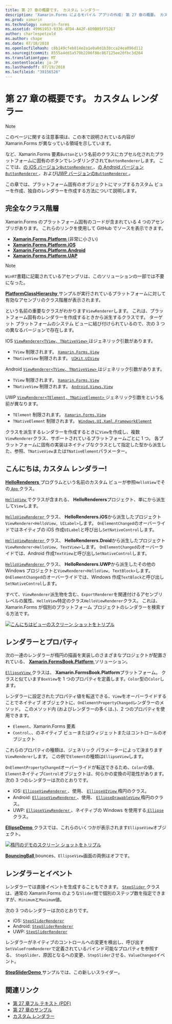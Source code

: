 ```yaml
---
title: 第 27 章の概要です。 カスタム レンダラー
description: 'Xamarin.Forms によるモバイル アプリの作成: 第 27 章の概要。 カスタム レンダラー'
ms.prod: xamarin
ms.technology: xamarin-forms
ms.assetid: 49961953-9336-4FD4-A42F-6D9B05FF52E7
author: charlespetzold
ms.author: chape
ms.date: 07/18/2018
ms.openlocfilehash: c8b149cfeb814e2a1e0a0d1b38cca24ea096d112
ms.sourcegitcommit: 8555a4dd1a579b2206f86c867125ee20fbc3d264
ms.translationtype: MT
ms.contentlocale: ja-JP
ms.lasthandoff: 07/19/2018
ms.locfileid: "39156526"
---
```

# <a name="summary-of-chapter-27-custom-renderers"></a>第 27 章の概要です。 カスタム レンダラー

> [!NOTE] 
> このページに関する注意事項は、この本で説明されている内容が Xamarin.Forms が異なっている領域を示しています。

など、Xamarin.Forms 要素`Button`という名前のクラスにカプセル化されたプラットフォームに固有のボタンでレンダリングされて`ButtonRenderer`します。  ここでは、[の iOS バージョン`ButtonRenderer` ](https://github.com/xamarin/Xamarin.Forms/blob/master/Xamarin.Forms.Platform.iOS/Renderers/ButtonRenderer.cs)、[の Android バージョン`ButtonRenderer` ](https://github.com/xamarin/Xamarin.Forms/blob/master/Xamarin.Forms.Platform.Android/Renderers/ButtonRenderer.cs)、および[UWP バージョンの`ButtonRenderer` ](https://github.com/xamarin/Xamarin.Forms/blob/master/Xamarin.Forms.Platform.UAP/ButtonRenderer.cs)。

この章では、プラットフォーム固有のオブジェクトにマップするカスタム ビューを作成、独自のレンダラーを作成する方法について説明します。

## <a name="the-complete-class-hierarchy"></a>完全なクラス階層

Xamarin.Forms のプラットフォーム固有のコードが含まれている 4 つのアセンブリがあります。
これらのリンクを使用して GitHub でソースを表示できます。

- [**Xamarin.Forms.Platform** ](https://github.com/xamarin/Xamarin.Forms/tree/master/Xamarin.Forms.Platform) (非常に小さい)
- [**Xamarin.Forms.Platform.iOS**](https://github.com/xamarin/Xamarin.Forms/tree/master/Xamarin.Forms.Platform.iOS)
- [**Xamarin.Forms.Platform.Android**](https://github.com/xamarin/Xamarin.Forms/tree/master/Xamarin.Forms.Platform.Android)
- [**Xamarin.Forms.Platform.UAP**](https://github.com/xamarin/Xamarin.Forms/tree/master/Xamarin.Forms.Platform.UAP)

> [!NOTE]
> `WinRT`書籍に記載されているアセンブリは、このソリューションの一部では不要になった。 

[ **PlatformClassHierarchy** ](https://github.com/xamarin/xamarin-forms-book-samples/tree/master/Chapter27/PlatformClassHierarchy)サンプルが実行されているプラットフォームに対して有効なアセンブリのクラス階層が表示されます。

という名前の重要なクラスがわかります`ViewRenderer`します。 これは、プラットフォーム固有のレンダラーを作成するときから派生するクラスです。 ターゲット プラットフォームのシステム ビューに結び付けられているので、次の 3 つの異なるバージョンで存在します。

IOS [ `ViewRenderer<TView, TNativeView>` ](https://github.com/xamarin/Xamarin.Forms/blob/master/Xamarin.Forms.Platform.iOS/ViewRenderer.cs#L25)はジェネリック引数があります。

- `TView` 制限されます。 [`Xamarin.Forms.View`](xref:Xamarin.Forms.View)
- `TNativeView` 制限されます。 [`UIKit.UIView`](https://developer.xamarin.com/api/type/UIKit.UIView/)

Android [ `ViewRenderer<TView, TNativeView>` ](https://github.com/xamarin/Xamarin.Forms/blob/master/Xamarin.Forms.Platform.Android/ViewRenderer.cs#L17)はジェネリック引数があります。

- `TView` 制限されます。 [`Xamarin.Forms.View`](xref:Xamarin.Forms.View)
- `TNativeView` 制限されます。 [`Android.Views.View`](https://developer.xamarin.com/api/type/Android.Views.View/)

UWP [ `ViewRenderer<TElement, TNativeElement>` ](https://github.com/xamarin/Xamarin.Forms/blob/master/Xamarin.Forms.Platform.UAP/ViewRenderer.cs#L6)ジェネリック引数をという名前が異なります。

- `TElement` 制限されます。 [`Xamarin.Forms.View`](xref:Xamarin.Forms.View)
- `TNativeElement` 制限されます。 [`Windows.UI.Xaml.FrameworkElement`](/uwp/api/Windows.UI.Xaml.FrameworkElement)

クラスを派生するレンダラーを作成するときに`View`を作成し、複数`ViewRenderer`クラス、サポートされているプラットフォームごとに 1 つ。 各プラットフォームに固有の実装はネイティブなクラスとして指定した型から派生した、参照、`TNativeView`または`TNativeElement`パラメーター。

## <a name="hello-custom-renderers"></a>こんにちは, カスタム レンダラー!

[ **HelloRenderers** ](https://github.com/xamarin/xamarin-forms-book-samples/tree/master/Chapter27/HelloRenderers)プログラムという名前のカスタム ビューが参照`HelloView`でその[ `App` ](https://github.com/xamarin/xamarin-forms-book-samples/blob/master/Chapter27/HelloRenderers/HelloRenderers/HelloRenderers/App.cs)クラス。

[ `HelloView` ](https://github.com/xamarin/xamarin-forms-book-samples/blob/master/Chapter27/HelloRenderers/HelloRenderers/HelloRenderers/HelloView.cs)でクラスが含まれる、 **HelloRenderers**プロジェクト、単にから派生して`View`します。

[ `HelloViewRenderer` ](https://github.com/xamarin/xamarin-forms-book-samples/blob/master/Chapter27/HelloRenderers/HelloRenderers/HelloRenderers.iOS/HelloViewRenderer.cs)クラス、 **HelloRenderers.iOS**から派生したプロジェクト`ViewRenderer<HelloView, UILabel>`します。 `OnElementChanged`のオーバーライドではネイティブの iOS 作成`UILabel`と呼び出し`SetNativeControl`します。

[ `HelloViewRenderer` ](https://github.com/xamarin/xamarin-forms-book-samples/blob/master/Chapter27/HelloRenderers/HelloRenderers/HelloRenderers.Droid/HelloViewRenderer.cs)クラス、 **HelloRenderers.Droid**から派生したプロジェクト`ViewRenderer<HelloView, TextView>`します。 `OnElementChanged`のオーバーライドでは、Android 作成`TextView`と呼び出し`SetNativeControl`します。

[ `HelloViewRenderer` ](https://github.com/xamarin/xamarin-forms-book-samples/blob/master/Chapter27/HelloRenderers/HelloRenderers/HelloRenderers.UWP/HelloViewRenderer.cs)クラス、 **HelloRenderers.UWP**から派生したその他の Windows プロジェクトと`ViewRenderer<HelloView, TextBlock>`します。 `OnElementChanged`のオーバーライドでは、Windows 作成`TextBlock`と呼び出し`SetNativeControl`します。

すべて、`ViewRenderer`派生物を含む、`ExportRenderer`を関連付けるアセンブリ レベルの属性、`HelloView`特定のクラス`HelloViewRenderer`クラス。 これは、Xamarin.Forms が個別のプラットフォーム プロジェクトのレンダラーを検索する方法です。

[![こんにちはビューのスクリーン ショットをトリプル](images/ch27fg02-small.png "カスタム レンダラー")](images/ch27fg02-large.png#lightbox "カスタム レンダラー")

## <a name="renderers-and-properties"></a>レンダラーとプロパティ

次の一連のレンダラーが楕円の描画を実装しのさまざまなプロジェクトが配置されている、 [ **Xamarin.FormsBook.Platform** ](https://github.com/xamarin/xamarin-forms-book-samples/tree/master/Libraries/Xamarin.FormsBook.Platform)ソリューション。

[ `EllipseView` ](https://github.com/xamarin/xamarin-forms-book-samples/blob/master/Libraries/Xamarin.FormsBook.Platform/Xamarin.FormsBook.Platform/EllipseView.cs)クラスは、 **Xamarin.FormsBook.Platform**プラットフォーム。 クラスと似ています`BoxView`を 1 つのプロパティを定義します。`Color`型の`Color`します。

レンダラーに設定されたプロパティ値を転送できる、`View`をオーバーライドすることでネイティブ オブジェクトに、`OnElementPropertyChanged`レンダラーのメソッド。 このメソッド内 (およびレンダラーの多くは、)、2 つのプロパティを使用できます。

- `Element`、Xamarin.Forms 要素
- `Control`、、のネイティブ ビューまたはウィジェットまたはコントロールのオブジェクト

これらのプロパティの種類は、ジェネリック パラメーターによって決まります`ViewRenderer`します。 この例で`Element`の種類は`EllipseView`します。

`OnElementPropertyChanged`オーバーライドが転送できるため、`Color`の値、`Element`ネイティブ`Control`オブジェクトは、何らかの変換の可能性があります。 次の 3 つのレンダラーは次のとおりです。

- iOS: [ `EllipseViewRenderer` ](https://github.com/xamarin/xamarin-forms-book-samples/blob/master/Libraries/Xamarin.FormsBook.Platform/Xamarin.FormsBook.Platform.iOS/EllipseViewRenderer.cs)、使用、 [ `EllipseUIView` ](https://github.com/xamarin/xamarin-forms-book-samples/blob/master/Libraries/Xamarin.FormsBook.Platform/Xamarin.FormsBook.Platform.iOS/EllipseUIView.cs)楕円のクラス。
- Android: [ `EllipseViewRenderer` ](https://github.com/xamarin/xamarin-forms-book-samples/blob/master/Libraries/Xamarin.FormsBook.Platform/Xamarin.FormsBook.Platform.Android/EllipseViewRenderer.cs)、使用、 [ `EllipseDrawableView` ](https://github.com/xamarin/xamarin-forms-book-samples/blob/master/Libraries/Xamarin.FormsBook.Platform/Xamarin.FormsBook.Platform.Android/EllipseDrawableView.cs)楕円のクラス。
- UWP: [ `EllipseViewRenderer` ](https://github.com/xamarin/xamarin-forms-book-samples/blob/master/Libraries/Xamarin.FormsBook.Platform/Xamarin.FormsBook.Platform.WinRT/EllipseViewRenderer.cs)、ネイティブの Windows を使用する[ `Ellipse` ](/uwp/api/Windows.UI.Xaml.Shapes.Ellipse)クラス。

[ **EllipseDemo** ](https://github.com/xamarin/xamarin-forms-book-samples/tree/master/Chapter27/EllipseDemo)クラスでは、これらのいくつかが表示されます`EllipseView`オブジェクト。

[![楕円のデモのスクリーン ショットをトリプル](images/ch27fg03-small.png "EllipseView カスタム レンダラー")](images/ch27fg03-large.png#lightbox "EllipseView カスタム レンダラー")

[ **BouncingBall** ](https://github.com/xamarin/xamarin-forms-book-samples/tree/master/Chapter27/BouncingBall) bounces、`EllipseView`画面の両側はオフです。

## <a name="renderers-and-events"></a>レンダラーとイベント

レンダラーでは直接イベントを生成することもできます。 [ `StepSlider` ](https://github.com/xamarin/xamarin-forms-book-samples/blob/master/Libraries/Xamarin.FormsBook.Platform/Xamarin.FormsBook.Platform/StepSlider.cs)クラスは、通常の Xamarin.Forms のような`Slider`間で個別のステップ数を指定できますが、`Minimum`と`Maximum`値。

次の 3 つのレンダラーは次のとおりです。

- iOS: [`StepSliderRenderer`](https://github.com/xamarin/xamarin-forms-book-samples/blob/master/Libraries/Xamarin.FormsBook.Platform/Xamarin.FormsBook.Platform.iOS/StepSliderRenderer.cs)
- Android: [`StepSliderRenderer`](https://github.com/xamarin/xamarin-forms-book-samples/blob/master/Libraries/Xamarin.FormsBook.Platform/Xamarin.FormsBook.Platform.Android/StepSliderRenderer.cs)
- UWP: [`StepSliderRenderer`](https://github.com/xamarin/xamarin-forms-book-samples/blob/master/Libraries/Xamarin.FormsBook.Platform/Xamarin.FormsBook.Platform.WinRT/StepSliderRenderer.cs)

レンダラーがネイティブのコントロールへの変更を検出し、呼び出す`SetValueFromRenderer`で定義されているバインド可能なプロパティを参照する、 `StepSlider`、原因となるへの変更、`StepSlider`させる、`ValueChanged`イベント。

[ **StepSliderDemo** ](https://github.com/xamarin/xamarin-forms-book-samples/tree/master/Chapter27/StepSliderDemo)サンプルでは、この新しいスライダー。



## <a name="related-links"></a>関連リンク

- [第 27 章フル テキスト (PDF)](https://download.xamarin.com/developer/xamarin-forms-book/XamarinFormsBook-Ch27-Apr2016.pdf)
- [第 27 章のサンプル](https://github.com/xamarin/xamarin-forms-book-samples/tree/master/Chapter27)
- [カスタム レンダラー](~/xamarin-forms/app-fundamentals/custom-renderer/index.md)
